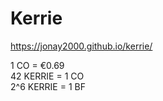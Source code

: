 # Kerrie

https://jonay2000.github.io/kerrie/


1 CO = €0.69  
42 KERRIE = 1 CO  
2^6 KERRIE = 1 BF  
